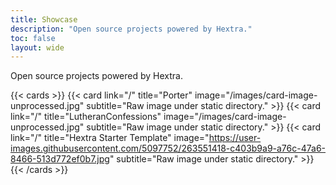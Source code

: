 ```yaml
---
title: Showcase
description: "Open source projects powered by Hextra."
toc: false
layout: wide
---
```


<div class="mt-4"></div>

<p class="mb-16 text-center text-lg text-gray-500 dark:text-gray-400">
Open source projects powered by Hextra.
</p>

{{< cards >}}
  {{< card link="/" title="Porter" image="/images/card-image-unprocessed.jpg" subtitle="Raw image under static directory." >}}
  {{< card link="/" title="LutheranConfessions" image="/images/card-image-unprocessed.jpg" subtitle="Raw image under static directory." >}}
  {{< card link="/" title="Hextra Starter Template" image="https://user-images.githubusercontent.com/5097752/263551418-c403b9a9-a76c-47a6-8466-513d772ef0b7.jpg" subtitle="Raw image under static directory." >}}
{{< /cards >}}
